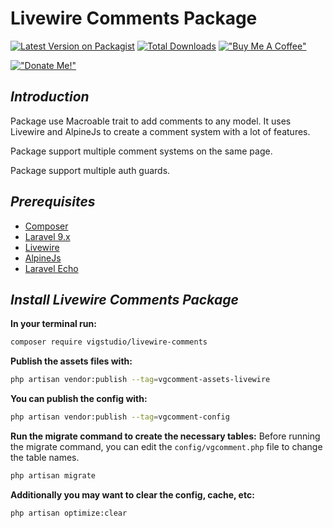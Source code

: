#  Livewire Comments Package

[![Latest Version on Packagist](https://img.shields.io/packagist/v/vigstudio/livewire-comments.svg?style=flat-square)](https://packagist.org/packages/vigstudio/livewire-comments)
[![Total Downloads](https://img.shields.io/packagist/dt/vigstudio/livewire-comments.svg?style=flat-square)](https://packagist.org/packages/vigstudio/livewire-comments)
[!["Buy Me A Coffee"](https://www.buymeacoffee.com/assets/img/custom_images/orange_img.png)](https://www.buymeacoffee.com/nghianecom)

[!["Donate Me!"](https://i.ibb.co/Pw6s74r/image.png)](https://nghiane.com)

## _Introduction_
Package use Macroable trait to add comments to any model. It uses Livewire and AlpineJs to create a comment system with a lot of features.

Package support multiple comment systems on the same page.

Package support multiple auth guards.

## _Prerequisites_
- [Composer](https://getcomposer.org/download/)
- [Laravel 9.x](https://laravel.com/docs/9.x/installation)
- [Livewire](https://laravel-livewire.com/docs/2.x/installation)
- [AlpineJs](https://alpinejs.dev/essentials/installation)
- [Laravel Echo](https://laravel.com/docs/9.x/broadcasting#installing-laravel-echo)


## _Install Livewire Comments Package_

**In your terminal run:**
```bash
composer require vigstudio/livewire-comments
```

**Publish the assets files with:**
```bash
php artisan vendor:publish --tag=vgcomment-assets-livewire
```

**You can publish the config with:**
```bash
php artisan vendor:publish --tag=vgcomment-config
```

**Run the migrate command to create the necessary tables:**
Before running the migrate command, you can edit the `config/vgcomment.php` file to change the table names.
```bash
php artisan migrate
```

**Additionally you may want to clear the config, cache, etc:**
```bash
php artisan optimize:clear
```